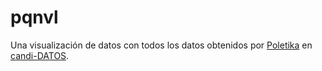# pqnvl


Una visualización de datos con todos los datos obtenidos por [Poletika](http://poletika.org) en [candi-DATOS](http://poletika.org/vigila/que-dijeron).
